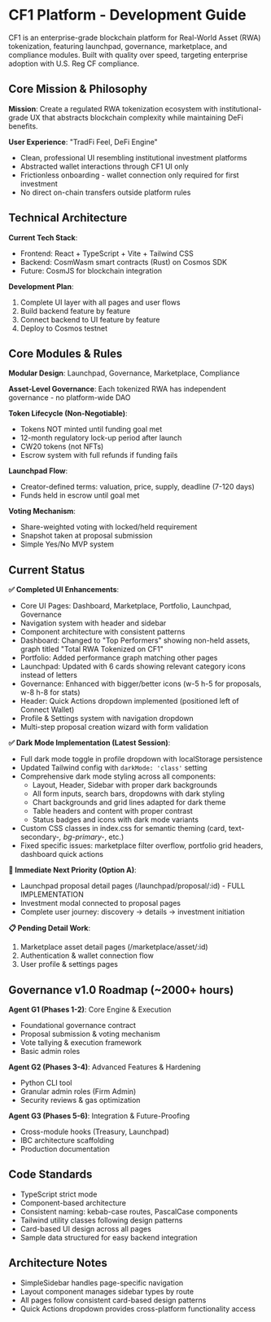 # CF1 Platform - Development Guide

CF1 is an enterprise-grade blockchain platform for Real-World Asset (RWA) tokenization, featuring launchpad, governance, marketplace, and compliance modules. Built with quality over speed, targeting enterprise adoption with U.S. Reg CF compliance.

## Core Mission & Philosophy

**Mission**: Create a regulated RWA tokenization ecosystem with institutional-grade UX that abstracts blockchain complexity while maintaining DeFi benefits.

**User Experience**: "TradFi Feel, DeFi Engine"
- Clean, professional UI resembling institutional investment platforms
- Abstracted wallet interactions through CF1 UI only
- Frictionless onboarding - wallet connection only required for first investment
- No direct on-chain transfers outside platform rules

## Technical Architecture

**Current Tech Stack**:
- Frontend: React + TypeScript + Vite + Tailwind CSS
- Backend: CosmWasm smart contracts (Rust) on Cosmos SDK
- Future: CosmJS for blockchain integration

**Development Plan**:
1. Complete UI layer with all pages and user flows
2. Build backend feature by feature
3. Connect backend to UI feature by feature
4. Deploy to Cosmos testnet

## Core Modules & Rules

**Modular Design**: Launchpad, Governance, Marketplace, Compliance

**Asset-Level Governance**: Each tokenized RWA has independent governance - no platform-wide DAO

**Token Lifecycle (Non-Negotiable)**:
- Tokens NOT minted until funding goal met
- 12-month regulatory lock-up period after launch
- CW20 tokens (not NFTs)
- Escrow system with full refunds if funding fails

**Launchpad Flow**:
- Creator-defined terms: valuation, price, supply, deadline (7-120 days)
- Funds held in escrow until goal met

**Voting Mechanism**:
- Share-weighted voting with locked/held requirement
- Snapshot taken at proposal submission
- Simple Yes/No MVP system

## Current Status

**✅ Completed UI Enhancements**:
- Core UI Pages: Dashboard, Marketplace, Portfolio, Launchpad, Governance
- Navigation system with header and sidebar
- Component architecture with consistent patterns
- Dashboard: Changed to "Top Performers" showing non-held assets, graph titled "Total RWA Tokenized on CF1"
- Portfolio: Added performance graph matching other pages
- Launchpad: Updated with 6 cards showing relevant category icons instead of letters
- Governance: Enhanced with bigger/better icons (w-5 h-5 for proposals, w-8 h-8 for stats)
- Header: Quick Actions dropdown implemented (positioned left of Connect Wallet)
- Profile & Settings system with navigation dropdown
- Multi-step proposal creation wizard with form validation

**✅ Dark Mode Implementation (Latest Session)**:
- Full dark mode toggle in profile dropdown with localStorage persistence
- Updated Tailwind config with `darkMode: 'class'` setting
- Comprehensive dark mode styling across all components:
  - Layout, Header, Sidebar with proper dark backgrounds
  - All form inputs, search bars, dropdowns with dark styling
  - Chart backgrounds and grid lines adapted for dark theme
  - Table headers and content with proper contrast
  - Status badges and icons with dark mode variants
- Custom CSS classes in index.css for semantic theming (card, text-secondary-*, bg-primary-*, etc.)
- Fixed specific issues: marketplace filter overflow, portfolio grid headers, dashboard quick actions

**🔄 Immediate Next Priority (Option A)**:
- Launchpad proposal detail pages (/launchpad/proposal/:id) - FULL IMPLEMENTATION
- Investment modal connected to proposal pages
- Complete user journey: discovery → details → investment initiation

**📋 Pending Detail Work**:
1. Marketplace asset detail pages (/marketplace/asset/:id)
2. Authentication & wallet connection flow
3. User profile & settings pages

## Governance v1.0 Roadmap (~2000+ hours)

**Agent G1 (Phases 1-2)**: Core Engine & Execution
- Foundational governance contract
- Proposal submission & voting mechanism
- Vote tallying & execution framework
- Basic admin roles

**Agent G2 (Phases 3-4)**: Advanced Features & Hardening
- Python CLI tool
- Granular admin roles (Firm Admin)
- Security reviews & gas optimization

**Agent G3 (Phases 5-6)**: Integration & Future-Proofing
- Cross-module hooks (Treasury, Launchpad)
- IBC architecture scaffolding
- Production documentation

## Code Standards

- TypeScript strict mode
- Component-based architecture
- Consistent naming: kebab-case routes, PascalCase components
- Tailwind utility classes following design patterns
- Card-based UI design across all pages
- Sample data structured for easy backend integration

## Architecture Notes

- SimpleSidebar handles page-specific navigation
- Layout component manages sidebar types by route
- All pages follow consistent card-based design patterns
- Quick Actions dropdown provides cross-platform functionality access